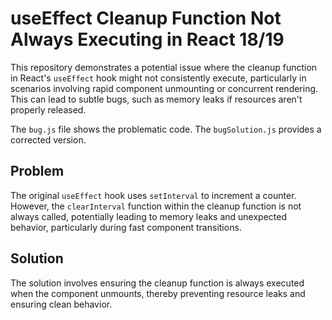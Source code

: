 # useEffect Cleanup Function Not Always Executing in React 18/19

This repository demonstrates a potential issue where the cleanup function in React's `useEffect` hook might not consistently execute, particularly in scenarios involving rapid component unmounting or concurrent rendering.  This can lead to subtle bugs, such as memory leaks if resources aren't properly released.

The `bug.js` file shows the problematic code. The `bugSolution.js` provides a corrected version.

## Problem

The original `useEffect` hook uses `setInterval` to increment a counter. However, the `clearInterval` function within the cleanup function is not always called, potentially leading to memory leaks and unexpected behavior, particularly during fast component transitions.

## Solution

The solution involves ensuring the cleanup function is always executed when the component unmounts, thereby preventing resource leaks and ensuring clean behavior.